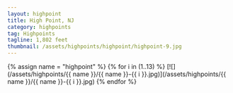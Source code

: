 ```yaml
---
layout: highpoint
title: High Point, NJ
category: highpoints
tag: Highpoints
tagline: 1,802 feet
thumbnail: /assets/highpoints/highpoint/highpoint-9.jpg
---
```


{% assign name = "highpoint" %}
{% for i in (1..13) %}
[![](/assets/highpoints/{{ name }}/{{ name }}-{{ i }}.jpg)](/assets/highpoints/{{ name }}/{{ name }}-{{ i }}.jpg)
{% endfor %}